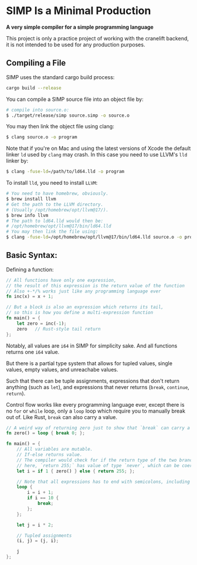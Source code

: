# SIMP Is a Minimal Production

**A very simple compiler for a simple programming language**

This project is only a practice project of working with the cranelift backend,
it is not intended to be used for any production purposes.

## Compiling a File

SIMP uses the standard cargo build process:

```bash
cargo build --release
```

You can compile a SIMP source file into an object file by:

```bash
# compile into source.o:
$ ./target/release/simp source.simp -o source.o
```

You may then link the object file using clang:

```bash
$ clang source.o -o program
```

Note that if you're on Mac and using the latest versions of Xcode the default linker `ld` used by `clang` may crash. In this case you need to use LLVM's `lld` linker by:

```bash
$ clang -fuse-ld=/path/to/ld64.lld -o program
```

To install `lld`, you need to install `LLVM`:

```bash
# You need to have homebrew, obviously.
$ brew install llvm
# Get the path to the LLVM directory.
# (Usually /opt/homebrew/opt/llvm@17/).
$ brew info llvm
# The path to ld64.lld would then be:
# /opt/homebrew/opt/llvm@17/bin/ld64.lld
# You may then link the file using:
$ clang -fuse-ld=/opt/homebrew/opt/llvm@17/bin/ld64.lld source.o -o program
```

## Basic Syntax:

Defining a function:

```rust
// All functions have only one expression,
// the result of this expression is the return value of the function
// Also +-*/% works just like any programming language ever
fn inc(x) = x + 1;

// But a block is also an expression which returns its tail,
// so this is how you define a multi-expression function
fn main() = {
    let zero = inc(-1);
    zero   // Rust-style tail return
};
```

Notably, all values are `i64` in SIMP for simplicity sake. And all functions returns one `i64` value.

But there is a partial type system that allows for tupled values, single values, empty values, and unreachabe values.

Such that there can be tuple assignments, expressions that don't return anything (such as `let`), and expressions that never returns (`break`, `continue`, `return`).

Control flow works like every programming language ever, except there is no `for` or `while` loop,
only a `loop` loop which require you to manually break out of. Like Rust, `break` can also carry a value.

```rust
// A weird way of returning zero just to show that `break` can carry a value.
fn zero() = loop { break 0; };

fn main() = {
    // All variables are mutable.
    // If-else returns value.
    // The compiler would check for if the return type of the two branches matches.
    // here, `return 255;` has value of type `never`, which can be coerced into any type.
    let i = if 1 { zero() } else { return 255; };

    // Note that all expressions has to end with semicolons, including control flow statements
    loop {
        i = i + 1;
        if i == 10 {
            break;
        };
    };

    let j = i * 2;

    // Tupled assignments
    (i, j) = (j, i);

    j
};
```
